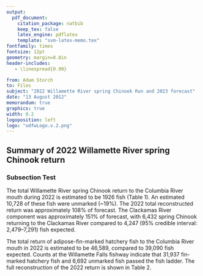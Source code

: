 ```yaml
---
output: 
  pdf_document:
    citation_package: natbib
    keep_tex: false
    latex_engine: pdflatex
    template: "svm-latex-memo.tex"
fontfamily: times
fontsize: 12pt
geometry: margin=0.8in
header-includes:
   - \linespread{0.90}

from: Adam Storch
to: Files
subject: "2022 Willamette River spring Chinook Run and 2023 forecast"
date: "13 August 2012"
memorandum: true
graphics: true
width: 0.2
logoposition: left
logo: "odfwLogo.v.2.png"
---
```



  
## Summary of 2022 Willamette River spring Chinook return

### Subsection Test

The total Willamette River spring Chinook return to the Columbia River mouth during 2022 is estimated to be 1926 fish (Table 1).  An estimated 10,728 of these fish were unmarked (~19%).  The 2022 total reconstructed return was approximately 108% of forecast.  The Clackamas River component was approximately 151% of forecast, with 6,432 spring Chinook returning to the Clackamas River compared to 4,247 (95% credible interval: 2,479–7,291) fish expected.

The total return of adipose-fin-marked hatchery fish to the Columbia River mouth in 2022 is estimated to be 46,589, compared to 39,090 fish expected.  Counts at the Willamette Falls fishway indicate that 31,937 fin-marked hatchery fish and 6,692 unmarked fish passed the fish ladder.  The full reconstruction of the 2022 return is shown in Table 2.
